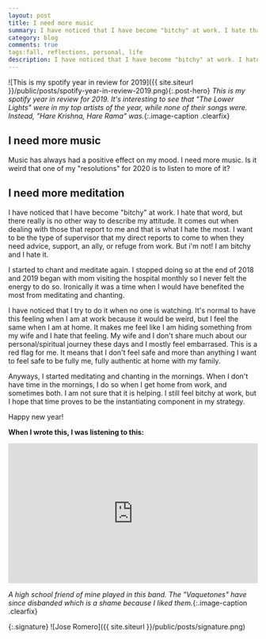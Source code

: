 ```yaml
---
layout: post
title: I need more music
summary: I have noticed that I have become "bitchy" at work. I hate that word, but there really is no other way to describe my attitude.
category: blog
comments: true
tags:fall, reflections, personal, life 
description: I have noticed that I have become "bitchy" at work. I hate that word, but there really is no other way to describe my attitude.
---
```


![This is my spotify year in review for 2019]({{ site.siteurl }}/public/posts/spotify-year-in-review-2019.png){:.post-hero}
*This is my spotify year in review for 2019. It's interesting to see that "The Lower Lights" were in my top artists of the year, while none of their songs were. Instead, "Hare Krishna, Hare Rama" was.*{:.image-caption .clearfix}


## I need more music
Music has always had a positive effect on my mood. I need more music. Is it weird that one of my "resolutions" for 2020 is to listen to more of it?

## I need more meditation
I have noticed that I have become "bitchy" at work. I hate that word, but there really is no other way to describe my attitude. It comes out when dealing with those that report to me and that is what I hate the most. I want to be the type of supervisor that my direct reports to come to when they need advice, support, an ally, or refuge from work. But i'm not! I am bitchy and I hate it.

 I started to chant and meditate again. I stopped doing so at the end of 2018 and 2019 began with mom visiting the hospital monthly so I never felt the energy to do so. Ironically it was a time when I would have benefited the most from meditating and chanting. 

 I have noticed that I try to do it when no one is watching. It's normal to have this feeling when I am at work because it would be weird, but I feel the same when I am at home. It makes me feel like I am hiding something from my wife and I hate that feeling. My wife and I don't share much about our personal/spiritual journey these days and I mostly feel embarrased. This is a red flag for me. It means that I don't feel safe and more than anything I want to feel safe to be fully me, fully
 authentic at home with my family. 

 Anyways, I started meditating and chanting in the mornings. When I don't have time in the mornings, I do so when I get home from work, and sometimes both. I am not sure that it is helping. I still feel bitchy at work, but I hope that time proves to be the instantiating component in my strategy.

 Happy new year!

**When I wrote this, I was listening to this:**
 <style>.embed-container { position: relative; padding-bottom: 56.25%; height: 0; overflow: hidden; max-width: 100%; } .embed-container iframe, .embed-container object, .embed-container embed { position: absolute; top: 0; left: 0; width: 100%; height: 100%; }</style>
<div class='embed-container'><iframe src='https://www.youtube.com/embed/u-EERt_MVMQ?rel=0&amp;t=27s&amp;showinfo=0' frameborder='0' allowfullscreen></iframe></div>

*A high school friend of mine played in this band. The "Vaquetones" have since disbanded which is a shame because I liked them.*{:.image-caption .clearfix}


{:.signature}
![Jose Romero]({{ site.siteurl }}/public/posts/signature.png)

